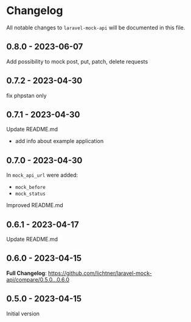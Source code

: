 # Changelog

All notable changes to `laravel-mock-api` will be documented in this file.

## 0.8.0 - 2023-06-07

Add possibility to mock post, put, patch, delete requests

## 0.7.2 - 2023-04-30

fix phpstan only

## 0.7.1 - 2023-04-30

Update README.md

- add info about example application

## 0.7.0 - 2023-04-30

In `mock_api_url` were added:

- `mock_before`
- `mock_status`

Improved README.md

## 0.6.1 - 2023-04-17

Update README.md

## 0.6.0 - 2023-04-15

**Full Changelog**: https://github.com/lichtner/laravel-mock-api/compare/0.5.0...0.6.0

## 0.5.0 - 2023-04-15

Initial version
